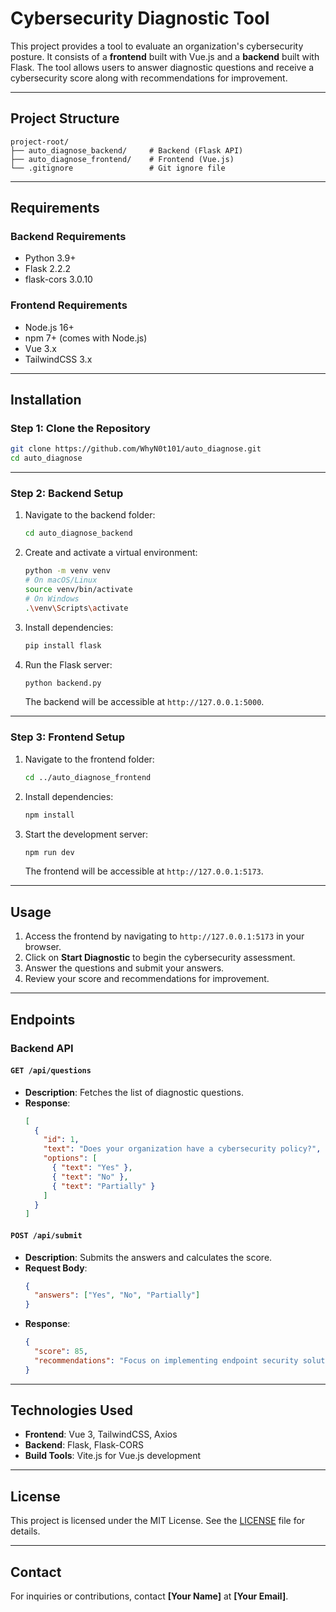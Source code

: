 # Cybersecurity Diagnostic Tool

This project provides a tool to evaluate an organization's cybersecurity posture. It consists of a **frontend** built with Vue.js and a **backend** built with Flask. The tool allows users to answer diagnostic questions and receive a cybersecurity score along with recommendations for improvement.

---

## **Project Structure**

```plaintext
project-root/
├── auto_diagnose_backend/     # Backend (Flask API)
├── auto_diagnose_frontend/    # Frontend (Vue.js)
└── .gitignore                 # Git ignore file
```

---

## **Requirements**

### **Backend Requirements**
- Python 3.9+
- Flask 2.2.2
- flask-cors 3.0.10

### **Frontend Requirements**
- Node.js 16+
- npm 7+ (comes with Node.js)
- Vue 3.x
- TailwindCSS 3.x

---

## **Installation**

### **Step 1: Clone the Repository**
```bash
git clone https://github.com/WhyN0t101/auto_diagnose.git
cd auto_diagnose
```

---

### **Step 2: Backend Setup**
1. Navigate to the backend folder:
   ```bash
   cd auto_diagnose_backend
   ```
2. Create and activate a virtual environment:
   ```bash
   python -m venv venv
   # On macOS/Linux
   source venv/bin/activate
   # On Windows
   .\venv\Scripts\activate
   ```
3. Install dependencies:
   ```bash
   pip install flask
   ```
4. Run the Flask server:
   ```bash
   python backend.py
   ```

   The backend will be accessible at `http://127.0.0.1:5000`.

---

### **Step 3: Frontend Setup**
1. Navigate to the frontend folder:
   ```bash
   cd ../auto_diagnose_frontend
   ```
2. Install dependencies:
   ```bash
   npm install
   ```
3. Start the development server:
   ```bash
   npm run dev
   ```

   The frontend will be accessible at `http://127.0.0.1:5173`.

---

## **Usage**

1. Access the frontend by navigating to `http://127.0.0.1:5173` in your browser.
2. Click on **Start Diagnostic** to begin the cybersecurity assessment.
3. Answer the questions and submit your answers.
4. Review your score and recommendations for improvement.

---

## **Endpoints**

### **Backend API**
#### `GET /api/questions`
- **Description**: Fetches the list of diagnostic questions.
- **Response**:
  ```json
  [
    {
      "id": 1,
      "text": "Does your organization have a cybersecurity policy?",
      "options": [
        { "text": "Yes" },
        { "text": "No" },
        { "text": "Partially" }
      ]
    }
  ]
  ```

#### `POST /api/submit`
- **Description**: Submits the answers and calculates the score.
- **Request Body**:
  ```json
  {
    "answers": ["Yes", "No", "Partially"]
  }
  ```
- **Response**:
  ```json
  {
    "score": 85,
    "recommendations": "Focus on implementing endpoint security solutions."
  }
  ```

---

## **Technologies Used**
- **Frontend**: Vue 3, TailwindCSS, Axios
- **Backend**: Flask, Flask-CORS
- **Build Tools**: Vite.js for Vue.js development

---


## **License**
This project is licensed under the MIT License. See the [LICENSE](LICENSE) file for details.

---

## **Contact**
For inquiries or contributions, contact **[Your Name]** at **[Your Email]**.
